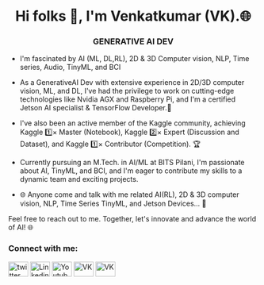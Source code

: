 <h1 align="center">Hi folks 👋, I'm Venkatkumar (VK).🌐</h1>
<h3 align="center">GENERATIVE AI DEV</h3>

- I'm fascinated by AI (ML, DL,RL), 2D & 3D Computer vision, NLP, Time series, Audio, TinyML, and BCI

- As a GenerativeAI Dev with extensive experience in 2D/3D computer vision, ML, and DL, I've had the privilege to work on cutting-edge technologies like Nvidia AGX and Raspberry Pi, and I'm a certified Jetson AI specialist & TensorFlow Developer.🌟

- I've also been an active member of the Kaggle community, achieving Kaggle 1️⃣× Master (Notebook), Kaggle 2️⃣× Expert (Discussion and Dataset), and Kaggle 1️⃣× Contributor (Competition). 🏆

- Currently pursuing an M.Tech. in AI/ML at BITS Pilani, I'm passionate about AI, TinyML, and BCI, and I'm eager to contribute my skills to a dynamic team and exciting projects.

- 🌐 Anyone come and talk with me related AI(RL), 2D & 3D computer vision, NLP, Time Series TinyML, and Jetson Devices...  🤝

Feel free to reach out to me. Together, let's innovate and advance the world of AI! 🌐


<h3 align="left">Connect with me:</h3>
<p align="left">
<a href="https://twitter.com/VK_VENKATKUMAR" target="blank"><img align="center" src="https://external-content.duckduckgo.com/iu/?u=https%3A%2F%2Fumsu.ca%2Fwp-content%2Fuploads%2F2017%2F07%2Fblack-and-white-twitter-icon-transparent_2372885.png&f=1&nofb=1&ipt=8240abae6a42c1d1e3b5b683c76d834c8a2f721d88e8bf3d19bdc97d4395ecaa&ipo=images" alt="twitter" height="30" width="40" /></a>
<a href="https://www.linkedin.com/in/venkatkumarvk" target="blank"><img align="center" src="https://external-content.duckduckgo.com/iu/?u=https%3A%2F%2Fraulvelazquezphd.com%2Fwp-content%2Fuploads%2F2017%2F10%2FLinkedIn-1.png&f=1&nofb=1&ipt=6abf1c75c1c2ee7ee4e0d92e0743b23bf15f9d75de1f0c393d3ef3cbadb3878c&ipo=images" alt="Linkedin" height="30" width="40" /></a>
<a href="https://www.youtube.com/channel/UC09Wb7l09RpFxxODPG-CnKw" target="blank"><img align="center" src="https://external-content.duckduckgo.com/iu/?u=https%3A%2F%2F1.bp.blogspot.com%2F-zaoiLHspoKI%2FXeI_0uFAeCI%2FAAAAAAAAF38%2FCyHgdY8bdOQ7d979yOJ0voSIA8b5bAF2wCLcBGAsYHQ%2Fs1600%2FYoutube-Icon-2000x2000.png&f=1&nofb=1&ipt=38099bc8a8a80a77526722caa1f060e73d1f0dbb2f345290015b1c22e592a713&ipo=images" alt="Youtube" height="30" width="40" /></a>
<a href="https://www.kaggle.com/venkatkumar001" target="blank"><img align="center" src="https://static-00.iconduck.com/assets.00/kaggle-icon-512x512-ubnqei0x.png" alt="VK" height="30" width="40" /></a>
<a href="https://medium.com/@VK_Venkatkumar" target="blank"><img align="center" src="https://cdn.icon-icons.com/icons2/3041/PNG/512/medium_logo_icon_189223.png" alt="VK" height="30" width="40" /></a>

